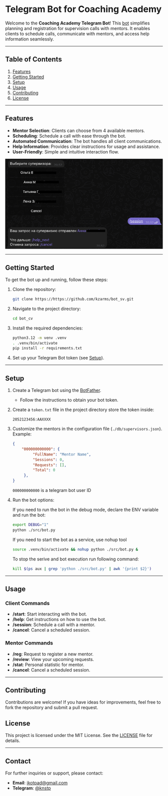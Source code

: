 # Telegram Bot for Coaching Academy

Welcome to the **Coaching Academy Telegram Bot**! This [bot](https://t.me/casupvbot) simplifies planning and registration for supervision calls with mentors. It enables clients to schedule calls, communicate with mentors, and access help information seamlessly.

---

## Table of Contents

1. [Features](#features)
2. [Getting Started](#getting-started)
3. [Setup](#setup)
4. [Usage](#usage)
5. [Contributing](#contributing)
6. [License](#license)

---

## Features

- **Mentor Selection**: Clients can choose from 4 available mentors.
- **Scheduling**: Schedule a call with ease through the bot.
- **Automated Communication**: The bot handles all client communications.
- **Help Information**: Provides clear instructions for usage and assistance.
- **User-Friendly**: Simple and intuitive interaction flow.

![selection](./docs/selection.png)

---

## Getting Started

To get the bot up and running, follow these steps:

1. Clone the repository:
   ```bash
   git clone https://https://github.com/kzarms/bot_sv.git
   ```

2. Navigate to the project directory:
   ```bash
   cd bot_cv
   ```

3. Install the required dependencies:
   ```bash
   python3.12 -m venv .venv
   . .venv/bin/activate
   pip install -r requirements.txt
   ```

4. Set up your Telegram Bot token (see [Setup](#setup)).

---

## Setup

1. Create a Telegram bot using the [BotFather](https://core.telegram.org/bots#botfather).
   - Follow the instructions to obtain your bot token.

2. Create a `token.txt` file in the project directory store the token inside:
   ```env
   2052123456:AAXXXX
   ```

3. Customize the mentors in the configuration file (`./db/supervisors.json`). Example:
   ```json
   {
       "000000000000": {
            "FullName": "Mentor Name",
            "Sessions": 0,
            "Requests": [],
            "Total": 0
        },
   }
   ```

   `000000000000` is a telegram bot user ID

4. Run the bot options:

    If you need to run the bot in the debug mode, declare the ENV variable and run the bot:
    ```bash
    export DEBUG="1"
    python ./src/bot.py
    ```

    If you need to start the bot as a service, use nohup tool
    ```bash
    source .venv/bin/activate && nohup python ./src/bot.py &
    ```
    To stop the serive and bot execution run following command:
    ```bash
    kill $(ps aux | grep 'python ./src/bot.py' | awk '{print $2}')
    ```

---

## Usage

### Client Commands

- **/start**: Start interacting with the bot.
- **/help**: Get instructions on how to use the bot.
- **/session**: Schedule a call with a mentor.
- **/cancel**: Cancel a scheduled session.

### Mentor Commands

- **/reg**: Request to register a new mentor.
- **/review**: View your upcoming requests.
- **/stat**: Personal statistic for mentor.
- **/cancel**: Cancel a scheduled session.

---

## Contributing

Contributions are welcome! If you have ideas for improvements, feel free to fork the repository and submit a pull request.


## License

This project is licensed under the MIT License. See the [LICENSE](./LICENSE) file for details.

---

## Contact

For further inquiries or support, please contact:

- **Email**: ikotpad@gmail.com
- **Telegram**: [@knstp](https://t.me/knstp)
